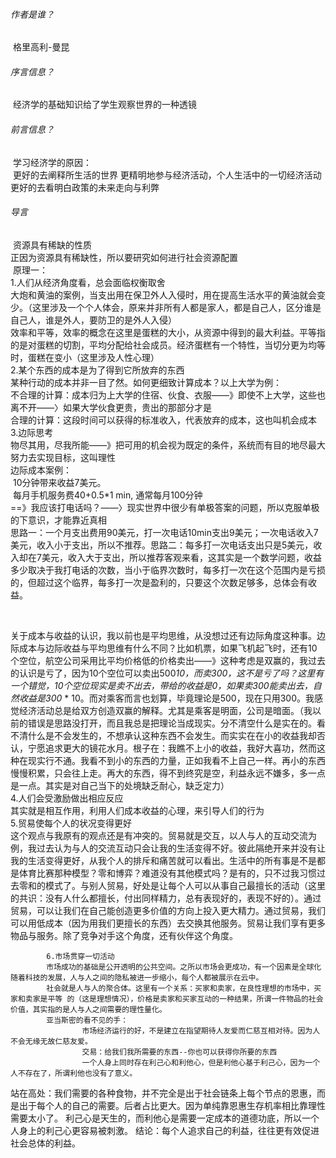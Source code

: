 ###### 作者是谁？

​		格里高利-曼昆

###### 序言信息？

​		经济学的基础知识给了学生观察世界的一种透镜

###### 前言信息？

​		学习经济学的原因：</br>
​				更好的去阐释所生活的世界
​				更精明地参与经济活动，个人生活中的一切经济活动</br>
​				更好的去看明白政策的未来走向与利弊</br>

###### 导言

​		资源具有稀缺的性质</br>
​		正因为资源具有稀缺性，所以要研究如何进行社会资源配置</br>
​		原理一：</br>
​				1.人们从经济角度看，总会面临权衡取舍</br>
​						大炮和黄油的案例，当支出用在保卫外人入侵时，用在提高生活水平的黄油就会变少。（这里涉及一个个人体会，原来并非所有人都是家人，都是自己人，区分谁是自己人，谁是外人，要防卫的是外人入侵）</br>
​						效率和平等，效率的概念在这里是蛋糕的大小，从资源中得到的最大利益。平等指的是对蛋糕的切割，平均分配给社会成员。经济蛋糕有一个特性，当切分更为均等时，蛋糕在变小（这里涉及人性心理）</br>
​				2.某个东西的成本是为了得到它所放弃的东西</br>
​						某种行动的成本并非一目了然。如何更细致计算成本？以上大学为例：</br>
​								不合理的计算：成本归为上大学的住宿、伙食、衣服——》即使不上大学，这些也离不开——〉如果大学伙食更贵，贵出的那部分才是</br>
​								合理的计算：这段时间可以获得的标准收入，代表放弃的成本，这也叫机会成本</br>
​				3.边际思考</br>
​						物尽其用，尽我所能——》把可用的机会视为既定的条件，系统而有目的地尽最大努力去实现目标，这叫理性</br>
​						边际成本案例：</br>
​								10分钟带来收益7美元。</br>
​								每月手机服务费40+0.5*1 min, 通常每月100分钟</br>
​								==》我应该打电话吗？——〉现实世界中很少有单极答案的问题，所以克服单极的下意识，才能靠近真相</br>
​								思路一：一个月支出费用90美元，打一次电话10min支出9美元；一次电话收入7美元，收入小于支出，所以不推荐。
​								思路二：每多打一次电话支出只是5美元，收入却在7美元，收入大于支出，所以推荐
​								客观来看，这其实是一个数学问题，收益多少取决于我打电话的次数，当小于临界次数时，每多打一次在这个范围内是亏损的，但超过这个临界，每多打一次是盈利的，只要这个次数足够多，总体会有收益。	

​		

​						关于成本与收益的认识，我以前也是平均思维，从没想过还有边际角度这种事。边际成本与边际收益与平均思维有什么不同？比如机票，如果飞机起飞时，还有10个空位，航空公司采用比平均价格低的价格卖出——》这种考虑是双赢的，我过去的认识是亏了，因为10个空位可以卖出500*10，而卖300，这不是亏了吗？这里有一个错觉，10个空位现实是卖不出去，带给的收益是0，如果卖300能卖出去，自然收益是300* * 10。而对乘客而言也划算，毕竟理论是500，现在只用300。我感觉经济活动总是给双方创造双赢的解释。尤其是乘客是明面，公司是暗面。（我以前的错误是思路没打开，而且我总是把理论当成现实。分不清空什么是实在的。看不清什么是不会发生的，不想承认这种东西不会发生。而实实在在小的收益我却否认，宁愿追求更大的镜花水月。根子在：我瞧不上小的收益，我好大喜功，然而这种在现实行不通。我看不到小的东西的力量，正如我看不上自己一样。再小的东西慢慢积累，只会往上走。再大的东西，得不到终究是空，利益永远不嫌多，多一点是一点。其实是对自己当下的处境缺乏耐心，缺乏定力）</br>
​				4.人们会受激励做出相应反应</br>
​						其实就是相互作用，利用人们成本收益的心理，来引导人们的行为</br>
​				5.贸易使每个人的状况变得更好</br>
​						这个观点与我原有的观点还是有冲突的。贸易就是交互，以人与人的互动交流为例，我过去认为与人的交流互动只会让我的生活变得不好。彼此隔绝开来并没有让我的生活变得更好，从我个人的排斥和痛苦就可以看出。生活中的所有事是不是都是体育比赛那种模型？零和博弈？难道没有其他模式吗？是有的，只不过我习惯过去零和的模式了。与别人贸易，好处是让每个人可以从事自己最擅长的活动（这里的共识：没有人什么都擅长，付出同样精力，总有表现好的，表现不好的）。通过贸易，可以让我们在自己能创造更多价值的方向上投入更大精力。通过贸易，我们可以用低成本（因为用我们更擅长的东西）去交换其他服务。贸易让我们享有更多物品与服务。除了竞争对手这个角度，还有伙伴这个角度。</br>



			6.市场贯穿一切活动
			市场成功的基础是公开透明的公共空间。之所以市场会更成功，有一个因素是全球化随着科技的发展，人与人之间的隐私被进一步缩小，每个人都被展示在云中。
			社会就是人与人的聚合体。这里有一个关系：买家和卖家，在良性理想的市场中，买家和卖家是平等 的（这是理想情况），价格是卖家和买家互动的一种结果，所谓一件物品的社会价值，其实指的是人与人之间需要的理性量化。
			亚当斯密的看不见的手：
					市场经济运行的好，不是建立在指望期待人友爱而仁慈互相对待。因为人不会无缘无故仁慈友爱。
					交易：给我们我所需要的东西--你也可以获得你所要的东西
					一个人身上同时存在利己心和利他心，但是利他心基于利己心，因为一个人不存在了，所谓利他也没有了意义。
站在高处：我们需要的各种食物，并不完全是出于社会链条上每个节点的恩惠，而是出于每个人的自己的需要。后者占比更大。因为单纯靠恩惠生存机率相比靠理性需要太小了。
					利己心是天生的，而利他心是需要一定成本的道德功底，所以一个人身上的利己心更容易被刺激。
					结论：每个人追求自己的利益，往往更有效促进社会总体的利益。				


